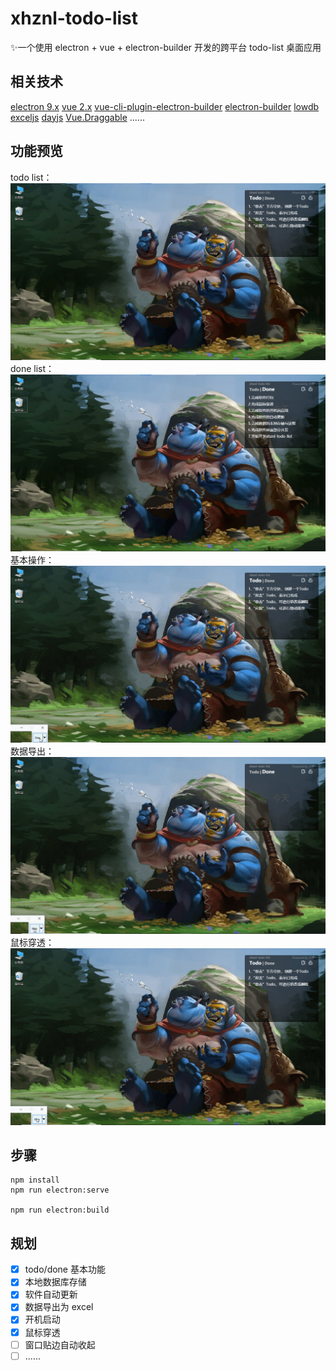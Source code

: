 # xhznl-todo-list

:sparkles:一个使用 electron + vue + electron-builder 开发的跨平台 todo-list 桌面应用

## 相关技术

[electron 9.x](https://github.com/electron/electron)
[vue 2.x](https://github.com/vuejs/vue)
[vue-cli-plugin-electron-builder](https://github.com/nklayman/vue-cli-plugin-electron-builder)
[electron-builder](https://github.com/electron-userland/electron-builder)
[lowdb](https://github.com/typicode/lowdb)
[exceljs](https://github.com/exceljs/exceljs)
[dayjs](https://github.com/iamkun/dayjs)
[Vue.Draggable](https://github.com/SortableJS/Vue.Draggable)
......

## 功能预览

todo list：
![1.png](/resources/1.png)
done list：
![2.png](/resources/2.png)
基本操作：
![3.png](/resources/3.gif)
数据导出：
![4.gif](/resources/4.gif)
鼠标穿透：
![5.gif](/resources/5.gif)

## 步骤

```
npm install
npm run electron:serve

npm run electron:build
```

## 规划

- [x] todo/done 基本功能
- [x] 本地数据库存储
- [x] 软件自动更新
- [x] 数据导出为 excel
- [x] 开机启动
- [x] 鼠标穿透
- [ ] 窗口贴边自动收起
- [ ] ......
